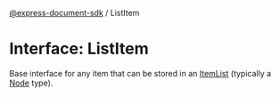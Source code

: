 [@express-document-sdk](../overview.md) / ListItem
# Interface: ListItem

Base interface for any item that can be stored in an [ItemList](../classes/ItemList.md) (typically a [Node](../classes/Node.md) type).
